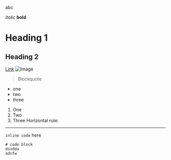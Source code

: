 abc

*italic*
**bold**
# Heading 1
## Heading 2
[Link](http://a.com)
![Image](https://commonmark.org/help/images/favicon.png)
> Blockquote
* one
* two 
* three
1. One
2. Two
3. Three
Horizontal rule:
___

`inline code` here
```
# code block
dsvdda
advfw
```
